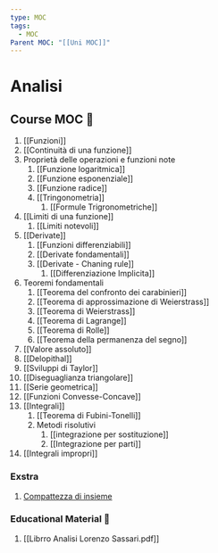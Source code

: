 ```yaml
---
type: MOC
tags:
  - MOC
Parent MOC: "[[Uni MOC]]"
---
```

# Analisi

## Course MOC  📒
1. [[Funzioni]]
2. [[Continuità di una funzione]]
3. Proprietà delle operazioni e funzioni note
	1. [[Funzione logaritmica]]
	2. [[Funzione esponenziale]]
	3. [[Funzione radice]]
	4. [[Tringonometria]]
		1. [[Formule Trigronometriche]]
4. [[Limiti di una funzione]]
	1. [[Limiti notevoli]]
5. [[Derivate]]
	1. [[Funzioni differenziabili]]
	2. [[Derivate fondamentali]]
	3. [[Derivate - Chaning rule]]
		1. [[Differenziazione Implicita]]
6. Teoremi fondamentali
	1. [[Teorema del confronto dei carabinieri]]
	2. [[Teorema di approssimazione di Weierstrass]]
	3. [[Teorema di Weierstrass]]
	4. [[Teorema di Lagrange]]
	5. [[Teorema di Rolle]]
	6. [[Teorema della permanenza del segno]]
7. [[Valore assoluto]]
8. [[Delopithal]]
9. [[Sviluppi di Taylor]]
10. [[Diseguaglianza triangolare]]
11. [[Serie geometrica]]
12. [[Funzioni Convesse-Concave]]
13. [[Integrali]]
	1.  [[Teorema di Fubini-Tonelli]]
	2. Metodi risolutivi
		1. [[integrazione per sostituzione]]
		2. [[Integrazione per parti]]
14. [[Integrali impropri]]



### Exstra
1. [Compattezza di insieme](https://www.youtube.com/watch?v=td7Nz9ATyWY)
### Educational Material 🧱
1. [[Librro Analisi Lorenzo Sassari.pdf]]
